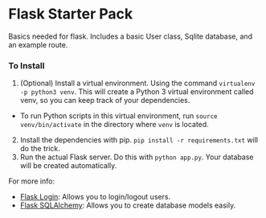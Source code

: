 # Flask Starter Pack

Basics needed for flask. Includes a basic User class, Sqlite database, and an example route.

### To Install

1. (Optional) Install a virtual environment. Using the command `virtualenv -p python3 venv`. This will create a Python 3 virtual environment called venv, so you can keep track of your dependencies.
  * To run Python scripts in this virtual environment, run `source venv/bin/activate` in the directory where `venv` is located.
2. Install the dependencies with pip. `pip install -r requirements.txt` will do the trick.
3. Run the actual Flask server. Do this with `python app.py`. Your database will be created automatically.  

For more info:

  * [Flask Login][1]: Allows you to login/logout users.
  * [Flask SQLAlchemy][2]: Allows you to create database models easily.


[1]: https://flask-login.readthedocs.io/en/latest/
[2]: http://flask-sqlalchemy.pocoo.org/2.1/

